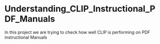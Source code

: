 # Understanding_CLIP_Instructional_PDF_Manuals
In this project we are trying to check how well CLIP is performing on PDF instructional Manuals
